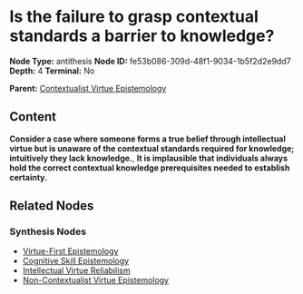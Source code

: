 # Is the failure to grasp contextual standards a barrier to knowledge?

**Node Type:** antithesis
**Node ID:** fe53b086-309d-48f1-9034-1b5f2d2e9dd7
**Depth:** 4
**Terminal:** No

**Parent:** [Contextualist Virtue Epistemology](contextualist-virtue-epistemology-synthesis-32de8d0f-3c71-4376-a22e-d7d64ddaee3d.md)

## Content

**Consider a case where someone forms a true belief through intellectual virtue but is unaware of the contextual standards required for knowledge; intuitively they lack knowledge.**, **It is implausible that individuals always hold the correct contextual knowledge prerequisites needed to establish certainty.**

## Related Nodes

### Synthesis Nodes

- [Virtue-First Epistemology](virtue-first-epistemology-synthesis-b74382a4-0ed0-4a63-8a6b-db85b3b7f8ac.md)
- [Cognitive Skill Epistemology](cognitive-skill-epistemology-synthesis-000f463e-bf1d-42ef-91f6-bb27b15857a1.md)
- [Intellectual Virtue Reliabilism](intellectual-virtue-reliabilism-synthesis-c13142fd-c2d7-4cab-ba50-067177e8f8d4.md)
- [Non-Contextualist Virtue Epistemology](non-contextualist-virtue-epistemology-synthesis-5e8d61be-bd31-44b6-a1bc-2a859dc775a7.md)
